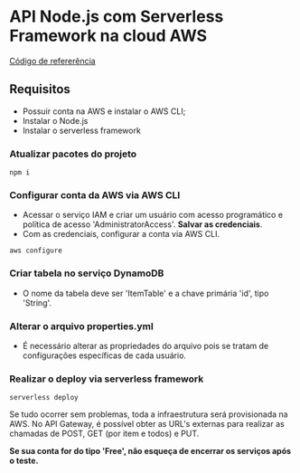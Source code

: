 # API Node.js com Serverless Framework na cloud AWS

[Código de refererência](https://github.com/cassianobrexbit/dio-live-serverless-2907)

## Requisitos
-   Possuir conta na AWS e instalar o AWS CLI;
-   Instalar o Node.js
-   Instalar o serverless framework

### Atualizar pacotes do projeto

```
npm i
```

### Configurar conta da AWS via AWS CLI
-   Acessar o serviço IAM e criar um usuário com acesso programático e política de acesso 'AdministratorAccess'. **Salvar as credenciais**.
-   Com as credenciais, configurar a conta via AWS CLI.

```
aws configure
```

### Criar tabela no serviço DynamoDB
-   O nome da tabela deve ser 'ItemTable' e a chave primária 'id', tipo 'String'.

### Alterar o arquivo properties.yml
-   É necessário alterar as propriedades do arquivo pois se tratam de configurações específicas de cada usuário.

### Realizar o deploy via serverless framework

```
serverless deploy
```

Se tudo ocorrer sem problemas, toda a infraestrutura será provisionada na AWS. No API Gateway, é possível obter as URL's externas para realizar as chamadas de POST, GET (por item e todos) e PUT.

**Se sua conta for do tipo 'Free', não esqueça de encerrar os serviços após o teste.**